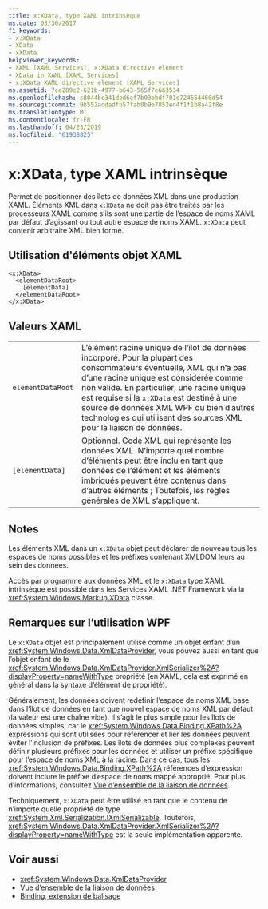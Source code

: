```yaml
---
title: x:XData, type XAML intrinsèque
ms.date: 03/30/2017
f1_keywords:
- x:XData
- XData
- xXData
helpviewer_keywords:
- XAML [XAML Services], x:XData directive element
- XData in XAML [XAML Services]
- x:XData XAML directive element [XAML Services]
ms.assetid: 7ce209c2-621b-4977-b643-565f7e663534
ms.openlocfilehash: c8044bc341ded6ef7b03bbdf701e724654460d54
ms.sourcegitcommit: 9b552addadfb57fab0b9e7852ed4f1f1b8a42f8e
ms.translationtype: MT
ms.contentlocale: fr-FR
ms.lasthandoff: 04/23/2019
ms.locfileid: "61938825"
---
```

# <a name="xxdata-intrinsic-xaml-type"></a>x:XData, type XAML intrinsèque
Permet de positionner des îlots de données XML dans une production XAML. Éléments XML dans `x:XData` ne doit pas être traités par les processeurs XAML comme s’ils sont une partie de l’espace de noms XAML par défaut d’agissant ou tout autre espace de noms XAML. `x:XData` peut contenir arbitraire XML bien formé.  
  
## <a name="xaml-object-element-usage"></a>Utilisation d'éléments objet XAML  
  
```  
<x:XData>  
  <elementDataRoot>  
    [elementData]  
  </elementDataRoot>  
</x:XData>  
```  
  
## <a name="xaml-values"></a>Valeurs XAML  
  
|||  
|-|-|  
|`elementDataRoot`|L’élément racine unique de l’îlot de données incorporé. Pour la plupart des consommateurs éventuelle, XML qui n’a pas d’une racine unique est considérée comme non valide. En particulier, une racine unique est requise si la `x:XData` est destiné à une source de données XML WPF ou bien d’autres technologies qui utilisent des sources XML pour la liaison de données.|  
|`[elementData]`|Optionnel. Code XML qui représente les données XML. N’importe quel nombre d’éléments peut être inclu en tant que données de l’élément et les éléments imbriqués peuvent être contenus dans d’autres éléments ; Toutefois, les règles générales de XML s’appliquent.|  
  
## <a name="remarks"></a>Notes  
 Les éléments XML dans un `x:XData` objet peut déclarer de nouveau tous les espaces de noms possibles et les préfixes contenant XMLDOM leurs au sein des données.  
  
 Accès par programme aux données XML et le `x:XData` type XAML intrinsèque est possible dans les Services XAML .NET Framework via la <xref:System.Windows.Markup.XData> classe.  
  
## <a name="wpf-usage-notes"></a>Remarques sur l’utilisation WPF  
 Le `x:XData` objet est principalement utilisé comme un objet enfant d’un <xref:System.Windows.Data.XmlDataProvider>, vous pouvez aussi en tant que l’objet enfant de le <xref:System.Windows.Data.XmlDataProvider.XmlSerializer%2A?displayProperty=nameWithType> propriété (en XAML, cela est exprimé en général dans la syntaxe d’élément de propriété).  
  
 Généralement, les données doivent redéfinir l’espace de noms XML base dans l’îlot de données en tant que nouvel espace de noms XML par défaut (la valeur est une chaîne vide). Il s’agit le plus simple pour les îlots de données simples, car le <xref:System.Windows.Data.Binding.XPath%2A> expressions qui sont utilisées pour référencer et lier les données peuvent éviter l’inclusion de préfixes. Les îlots de données plus complexes peuvent définir plusieurs préfixes pour les données et utiliser un préfixe spécifique pour l’espace de noms XML à la racine. Dans ce cas, tous les <xref:System.Windows.Data.Binding.XPath%2A> références d’expression doivent inclure le préfixe d’espace de noms mappé approprié. Pour plus d’informations, consultez [Vue d’ensemble de la liaison de données](../wpf/data/data-binding-overview.md).  
  
 Techniquement, `x:XData` peut être utilisé en tant que le contenu de n’importe quelle propriété de type <xref:System.Xml.Serialization.IXmlSerializable>. Toutefois, <xref:System.Windows.Data.XmlDataProvider.XmlSerializer%2A?displayProperty=nameWithType> est la seule implémentation apparente.  
  
## <a name="see-also"></a>Voir aussi

- <xref:System.Windows.Data.XmlDataProvider>
- [Vue d’ensemble de la liaison de données](../wpf/data/data-binding-overview.md)
- [Binding, extension de balisage](../wpf/advanced/binding-markup-extension.md)
